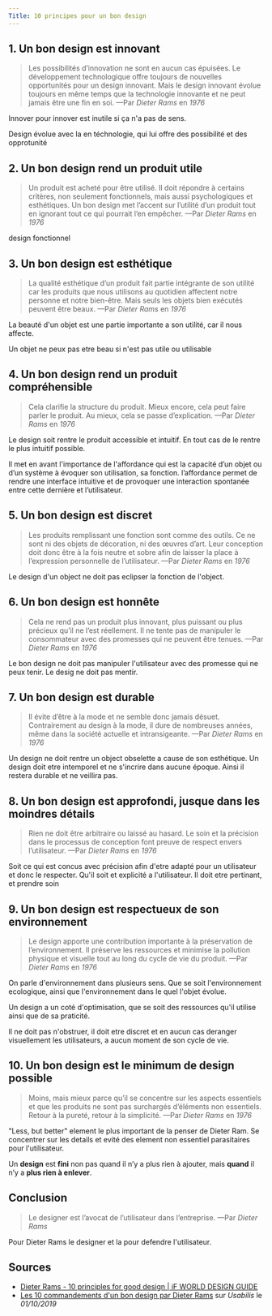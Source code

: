 ```yaml
---
Title: 10 principes pour un bon design
---
```


## 1. Un bon design est innovant
> Les possibilités d’innovation ne sont en aucun cas épuisées. Le développement technologique offre toujours de nouvelles opportunités pour un design innovant. Mais le design innovant évolue toujours en même temps que la technologie innovante et ne peut jamais être une fin en soi.
> —Par *Dieter Rams* en *1976*

Innover pour innover est inutile si ça n'a pas de sens.

Design évolue avec la en téchnologie, qui lui offre des possibilité et des opprotunité

## 2. Un bon design rend un produit utile
> Un produit est acheté pour être utilisé. Il doit répondre à certains critères, non seulement fonctionnels, mais aussi psychologiques et esthétiques. Un bon design met l’accent sur l’utilité d’un produit tout en ignorant tout ce qui pourrait l’en empêcher.
> —Par *Dieter Rams* en *1976*

design fonctionnel

## 3. Un bon design est esthétique
> La qualité esthétique d’un produit fait partie intégrante de son utilité car les produits que nous utilisons au quotidien affectent notre personne et notre bien-être. Mais seuls les objets bien exécutés peuvent être beaux.
> —Par *Dieter Rams* en *1976*

La beauté d'un objet est une partie importante a son utilité, car il nous affecte.

Un objet ne peux pas etre beau si n'est pas utile ou utilisable

## 4. Un bon design rend un produit compréhensible
> Cela clarifie la structure du produit. Mieux encore, cela peut faire parler le produit. Au mieux, cela se passe d’explication.
> —Par *Dieter Rams* en *1976*

Le design soit rentre le produit accessible et intuitif. En tout cas de le rentre le plus intuitif possible.

Il met en avant l'importance de l'affordance qui est la capacité d’un objet ou d’un système à évoquer son utilisation, sa fonction. l’affordance permet de rendre une interface intuitive et de provoquer une interaction spontanée entre cette dernière et l’utilisateur.

## 5. Un bon design est discret
> Les produits remplissant une fonction sont comme des outils. Ce ne sont ni des objets de décoration, ni des œuvres d’art. Leur conception doit donc être à la fois neutre et sobre afin de laisser la place à l’expression personnelle de l’utilisateur.
> —Par *Dieter Rams* en *1976*

Le design d'un object ne doit pas eclipser la fonction de l'object.

## 6. Un bon design est honnête
> Cela ne rend pas un produit plus innovant, plus puissant ou plus précieux qu’il ne l’est réellement. Il ne tente pas de manipuler le consommateur avec des promesses qui ne peuvent être tenues.
> —Par *Dieter Rams* en *1976*

Le bon design ne doit pas manipuler l'utilisateur avec des promesse qui ne peux tenir.
Le desig ne doit pas mentir.

## 7. Un bon design est durable
> Il évite d’être à la mode et ne semble donc jamais désuet. Contrairement au design à la mode, il dure de nombreuses années, même dans la société actuelle et intransigeante.
> —Par *Dieter Rams* en *1976*

Un design ne doit rentre un object obselette a cause de son esthétique.
Un design doit etre intemporel et ne s'incrire dans aucune époque. Ainsi il restera durable et ne veillira pas.

## 8. Un bon design est approfondi, jusque dans les moindres détails
> Rien ne doit être arbitraire ou laissé au hasard. Le soin et la précision dans le processus de conception font preuve de respect envers l’utilisateur.
> —Par *Dieter Rams* en *1976*

Soit ce qui est concus avec précision afin d'etre adapté pour un utilisateur et donc le respecter. Qu'il soit et explicité a l'utilisateur.
Il doit etre pertinant, et prendre soin

## 9. Un bon design est respectueux de son environnement
> Le design apporte une contribution importante à la préservation de l’environnement. Il préserve les ressources et minimise la pollution physique et visuelle tout au long du cycle de vie du produit.
> —Par *Dieter Rams* en *1976*

On parle d'environnement dans plusieurs sens. Que se soit l'environnement ecologique, ainsi que l'environnement dans le quel l'objet évolue.

Un design a un coté d'optimisation, que se soit des ressources qu'il utilise ainsi que de sa praticité.

Il ne doit pas n'obstruer, il doit etre discret et en aucun cas deranger visuellement les utilisateurs, a aucun moment de son cycle de vie.

## 10. Un bon design est le minimum de design possible
> Moins, mais mieux parce qu’il se concentre sur les aspects essentiels et que les produits ne sont pas surchargés d’éléments non essentiels. Retour à la pureté, retour à la simplicité.
> —Par *Dieter Rams* en *1976*

"Less, but better" element le plus important de la penser de Dieter Ram. Se concentrer sur les details et evité des element non essentiel parasitaires pour l'utilisateur.

Un **design** est **fini** non pas quand il n’y a plus rien à ajouter, mais **quand** il n’y a **plus rien à enlever**.

## Conclusion
> Le designer est l’avocat de l’utilisateur dans l’entreprise.
> —Par *Dieter Rams*

Pour Dieter Rams le designer et la pour defendre l'utilisateur.

## Sources
- [Dieter Rams - 10 principles for good design | iF WORLD DESIGN GUIDE](https://ifworlddesignguide.com/design-specials/dieter-rams-10-principles-for-good-design)
- [Les 10 commandements d'un bon design par Dieter Rams](https://www.usabilis.com/10-commandements-bon-design-dieter-rams/) sur *Usabilis* le *01/10/2019*
